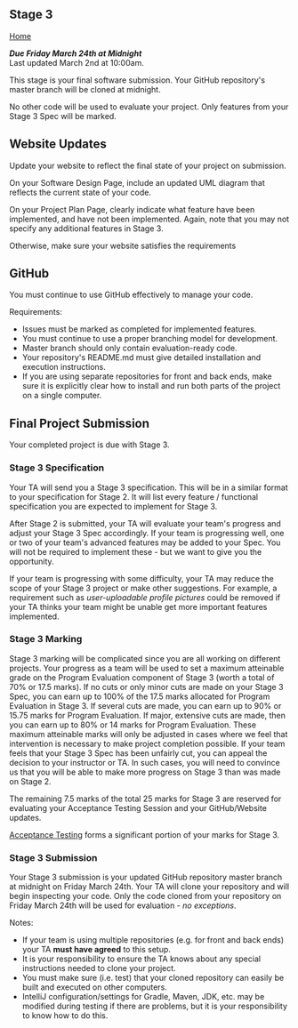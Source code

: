 ## Stage 3

[Home](README.md)  

***Due Friday March 24th at Midnight***  
Last updated March 2nd at 10:00am.

This stage is your final software submission. Your GitHub repository's master branch will be cloned at midnight.  

No other code will be used to evaluate your project. Only features from your Stage 3 Spec will be marked.

## Website Updates  

Update your website to reflect the final state of your project on submission.  

On your Software Design Page, include an updated UML diagram that reflects the current state of your code.

On your Project Plan Page, clearly indicate what feature have been implemented, and have not been implemented. 
Again, note that you may not specify any additional features in Stage 3.

Otherwise, make sure your website satisfies the requirements

## GitHub  
You must continue to use GitHub effectively to manage your code.  

Requirements:    
- Issues must be marked as completed for implemented features.
- You must continue to use a proper branching model for development.
- Master branch should only contain evaluation-ready code.
- Your repository's README.md must give detailed installation and execution instructions.
- If you are using separate repositories for front and back ends, make sure it is explicitly clear how to install and run both parts of the project on a single computer.  

## Final Project Submission  

Your completed project is due with Stage 3. 

### Stage 3 Specification  

Your TA will send you a Stage 3 specification. This will be in a similar format to your specification for Stage 2. 
It will list every feature / functional specification you are expected to implement for Stage 3.

After Stage 2 is submitted, your TA will evaluate your team's progress and adjust your Stage 3 Spec accordingly.
If your team is progressing well, one or two of your team's advanced features may be added to your Spec. You will not 
be required to implement these - but we want to give you the opportunity. 

If your team is progressing with some difficulty, your TA may reduce the scope of your Stage 3 project or make other suggestions.
For example, a requirement such as *user-uploadable profile pictures* could be removed if your TA thinks your team might be unable get more important features implemented.

### Stage 3 Marking

Stage 3 marking will be complicated since you are all working on different projects. Your progress as a team will be used to set a maximum atteinable grade on the Program Evaluation component of Stage 3 (worth a total of 70% or 17.5 marks).
If no cuts or only minor cuts are made on your Stage 3 Spec, you can earn up to 100% of the 17.5 marks allocated for Program Evaluation in Stage 3. If several cuts are made, you can earn up to 90% or 15.75 marks for Program Evaluation. 
If major, extensive cuts are made, then you can earn up to 80% or 14 marks for Program Evaluation. These maximum atteinable marks will only be adjusted in cases where we feel that intervention
is necessary to make project completion possible. If your team feels that your Stage 3 Spec has been unfairly cut, you can appeal the decision to your instructor or TA.
In such cases, you will need to convince us that you will be able to make more progress on Stage 3 than was made on Stage 2.

The remaining 7.5 marks of the total 25 marks for Stage 3 are reserved for evaluating your Acceptance Testing Session and your GitHub/Website updates.

[Acceptance Testing](ACCEPTANCETESTING.md) forms a significant portion of your marks for Stage 3.

### Stage 3 Submission

Your Stage 3 submission is your updated GitHub repository master branch at midnight on Friday March 24th. Your TA will clone your repository
and will begin inspecting your code. Only the code cloned from your repository on Friday March 24th will be used for evaluation - *no exceptions*.


Notes:  
- If your team is using multiple repositories (e.g. for front and back ends) your TA **must have agreed** to this setup.
- It is your responsibility to ensure the TA knows about any special instructions needed to clone your project.
- You must make sure (i.e. test) that your cloned repository can easily be built and executed on other computers. 
- IntelliJ configuration/settings for Gradle, Maven, JDK, etc. may be modified during testing if there are problems, but it is your responsibility to know how to do this.


